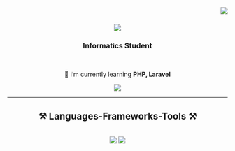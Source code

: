 <img align="right" src="https://visitor-badge.laobi.icu/badge?page_id=syamstud.syamstud" />

<h1 align="center">
    <img src="https://readme-typing-svg.herokuapp.com/?font=Righteous&size=35&center=true&vCenter=true&width=500&height=70&duration=4000&lines=Hi+There!+👋;+I'm+Syam!;" />
</h1>

<h3 align="center">Informatics Student</h3>

<br/>

<div align="center">
 
 🌱 I’m currently learning **PHP, Laravel**

 </div>
 
<div align="center"> 
  <a href="https://www.linkedin.com/in/syam-chaidayatullah-21a4021b4/" target="_blank">
    <img src="https://img.shields.io/badge/LinkedIn-0077B5?style=for-the-badge&logo=linkedin&logoColor=white" target="_blank" />
  </a>
</div>

 <hr/>
 
<h2 align="center">⚒️ Languages-Frameworks-Tools ⚒️</h2>
<br/>
<div align="center">
    <img src="https://skillicons.dev/icons?i=bootstrap,html,css,vscode,figma,tailwind" />
    <img src="https://skillicons.dev/icons?i=javascript,php,mysql,laravel" /><br>
</div>
